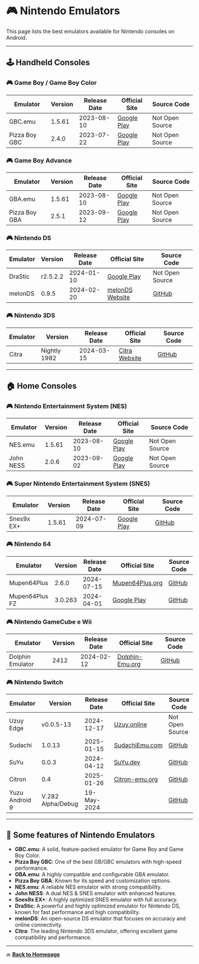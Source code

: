 # 🎮 Nintendo Emulators

This page lists the best emulators available for Nintendo consoles on Android.

---

## 🕹️ Handheld Consoles

### 🎮 Game Boy / Game Boy Color

Emulator            | Version    | Release Date | Official Site                                                   | Source Code  
--------------------|-----------|-------------|----------------------------------------------------------------|-------------  
GBC.emu            | 1.5.61     | 2023-08-10  | [Google Play](https://play.google.com/store/apps/details?id=com.explusalpha.GbcEmu) | Not Open Source  
Pizza Boy GBC      | 2.4.0      | 2023-07-22  | [Google Play](https://play.google.com/store/apps/details?id=it.dbtecno.pizzaboy) | Not Open Source  

### 🎮 Game Boy Advance

Emulator            | Version    | Release Date | Official Site                                                   | Source Code  
--------------------|-----------|-------------|----------------------------------------------------------------|-------------  
GBA.emu            | 1.5.61     | 2023-08-10  | [Google Play](https://play.google.com/store/apps/details?id=com.explusalpha.GbaEmu) | Not Open Source  
Pizza Boy GBA      | 2.5.1      | 2023-09-12  | [Google Play](https://play.google.com/store/apps/details?id=it.dbtecno.pizzaboygba) | Not Open Source  

### 🎮 Nintendo DS

Emulator            | Version    | Release Date | Official Site                                                   | Source Code  
--------------------|-----------|-------------|----------------------------------------------------------------|-------------  
DraStic            | r2.5.2.2   | 2024-01-10  | [Google Play](https://play.google.com/store/apps/details?id=com.dsemu.drastic) | Not Open Source  
melonDS            | 0.9.5      | 2024-02-20  | [melonDS Website](https://melonds.kuribo64.net/) | [GitHub](https://github.com/Arisotura/melonDS)  

### 🎮 Nintendo 3DS

Emulator            | Version    | Release Date | Official Site                                                   | Source Code  
--------------------|-----------|-------------|----------------------------------------------------------------|-------------  
Citra              | Nightly 1982 | 2024-03-15  | [Citra Website](https://citra-emu.org/) | [GitHub](https://github.com/citra-emu/citra)  

---

## 🏠 Home Consoles

### 🎮 Nintendo Entertainment System (NES)

Emulator            | Version    | Release Date | Official Site                                                   | Source Code  
--------------------|-----------|-------------|----------------------------------------------------------------|-------------  
NES.emu            | 1.5.61     | 2023-08-10  | [Google Play](https://play.google.com/store/apps/details?id=com.explusalpha.NesEmu) | Not Open Source  
John NESS          | 2.0.6      | 2023-09-02  | [Google Play](https://play.google.com/store/apps/details?id=com.johnemulators.johnness) | Not Open Source  

### 🎮 Super Nintendo Entertainment System (SNES)

Emulator            | Version    | Release Date | Official Site                                                   | Source Code  
--------------------|-----------|-------------|----------------------------------------------------------------|-------------  
Snes9x EX+         | 1.5.61     | 2024-07-09  | [Google Play](https://play.google.com/store/apps/details?id=com.explusalpha.Snes9xPlus) | [GitHub](https://github.com/snes9xgit/snes9xe)  

### 🎮 Nintendo 64

Emulator            | Version    | Release Date | Official Site                                                   | Source Code  
--------------------|-----------|-------------|----------------------------------------------------------------|-------------  
Mupen64Plus        | 2.6.0      | 2024-07-15  | [Mupen64Plus.org](https://www.mupen64plus.org/) | [GitHub](https://github.com/mupen64plus/mupen64plus-core)  
Mupen64Plus FZ     | 3.0.263    | 2024-04-01  | [Google Play](https://play.google.com/store/apps/details?id=org.mupen64plusae.v3.fzurita) | [GitHub](https://github.com/mupen64plus-ae/mupen64plus-ae)  

### 🎮 Nintendo GameCube e Wii

Emulator            | Version    | Release Date | Official Site                                                   | Source Code  
--------------------|-----------|-------------|----------------------------------------------------------------|-------------  
Dolphin Emulator   | 2412       | 2024-02-12  | [Dolphin-Emu.org](https://it.dolphin-emu.org/) | [GitHub](https://github.com/dolphin-emu/dolphin)  

### 🎮 Nintendo Switch

Emulator            | Version      | Release Date | Official Site                                                   | Source Code  
--------------------|--------------|--------------|-----------------------------------------------------------------|-------------  
Uzuy Edge          | v0.0.5-13  | 2024-12-17  | [Uzuy.online](https://uzuy.online/) | Not Open Source  
Sudachi            | 1.0.13     | 2025-01-15  | [SudachiEmu.com](https://sudachiemu.com) | [GitHub](https://github.com/emuplace/sudachi.emuplace.app)  
SuYu               | 0.0.3      | 2024-04-12  | [SuYu.dev](https://suyu.dev/) | [GitHub](https://git.suyu.dev/suyu/suyu)  
Citron             | 0.4        | 2025-01-26  | [Citron-emu.org](https://citron-emu.org/) | [GitHub](https://git.citron-emu.org/Citron/Citron)  
Yuzu Android 9     | V.282 Alpha/Debug | 19-May-2024 | |[GitHub](https://github.com/XForYouX/Yuzu-Android-9)

---

## 🔄 Some features of Nintendo Emulators

- **GBC.emu**: A solid, feature-packed emulator for Game Boy and Game Boy Color.  
- **Pizza Boy GBC**: One of the best GB/GBC emulators with high-speed performance.  
- **GBA.emu**: A highly compatible and configurable GBA emulator.  
- **Pizza Boy GBA**: Known for its speed and customization options.  
- **NES.emu**: A reliable NES emulator with strong compatibility.  
- **John NESS**: A dual NES & SNES emulator with enhanced features.  
- **Snes9x EX+**: A highly optimized SNES emulator with full accuracy.  
- **DraStic**: A powerful and highly optimized emulator for Nintendo DS, known for fast performance and high compatibility.  
- **melonDS**: An open-source DS emulator that focuses on accuracy and online connectivity.  
- **Citra**: The leading Nintendo 3DS emulator, offering excellent game compatibility and performance.  

---

🔙 **[Back to Homepage](../index.md)**
